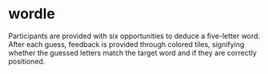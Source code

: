 # wordle
Participants are provided with six opportunities to deduce a five-letter word. After each guess, feedback is provided through colored tiles, signifying whether the guessed letters match the target word and if they are correctly positioned.

